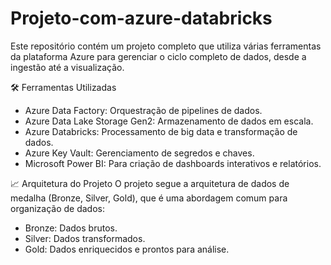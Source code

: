 # Projeto-com-azure-databricks

Este repositório contém um projeto completo que utiliza várias ferramentas da plataforma Azure para gerenciar o ciclo completo de dados, desde a ingestão até a visualização.

🛠️ Ferramentas Utilizadas

- Azure Data Factory: Orquestração de pipelines de dados.
- Azure Data Lake Storage Gen2: Armazenamento de dados em escala.
- Azure Databricks: Processamento de big data e transformação de dados.
- Azure Key Vault: Gerenciamento de segredos e chaves.
- Microsoft Power BI: Para criação de dashboards interativos e relatórios.


📈 Arquitetura do Projeto
O projeto segue a arquitetura de dados de medalha (Bronze, Silver, Gold), que é uma abordagem comum para organização de dados:

- Bronze: Dados brutos.
- Silver: Dados transformados.
- Gold: Dados enriquecidos e prontos para análise.

